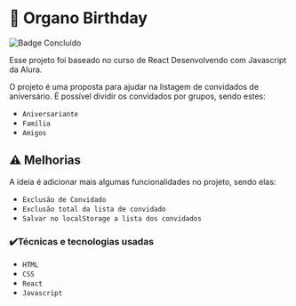 # :tada: Organo Birthday
![Badge Concluído](https://img.shields.io/badge/STATUS-CONCLU%C3%8DDO-red)

Esse projeto foi baseado no curso de React Desenvolvendo com Javascript da Alura. 

O projeto é uma proposta para ajudar na listagem de convidados de aniversário. É possível dividir os convidados por grupos, sendo estes: 

  - ``Aniversariante``
  - ``Família``
  - ``Amigos``

## :warning: Melhorias

A ideia é adicionar mais algumas funcionalidades no projeto, sendo elas:
  - ``Exclusão de Convidado``
  - ``Exclusão total da lista de convidado``
  - ``Salvar no localStorage a lista dos convidados``

      
### :heavy_check_mark:Técnicas e tecnologias usadas
  -  ``HTML``
  -  ``CSS``
  -  ``React``  
  -  ``Javascript`` 
